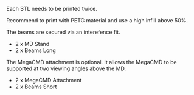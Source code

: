 Each STL needs to be printed twice.

Recommend to print with PETG material and use a high infill above 50%.

The beams are secured via an interefence fit.

- 2 x MD Stand
- 2 x Beams Long

The MegaCMD attachment is optional. It allows the MegaCMD to be supported at two viewing angles above the MD.

- 2 x MegaCMD Attachment
- 2 x Beams Short
